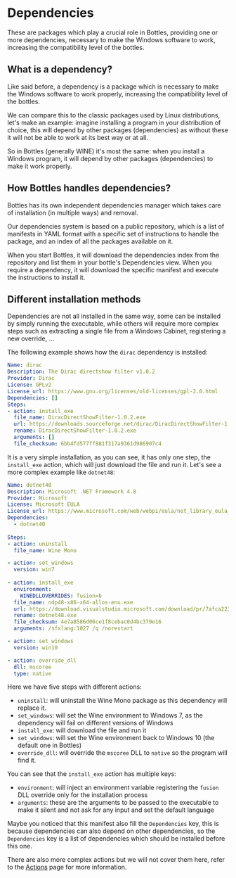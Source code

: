 # Dependencies
These are packages which play a crucial role in Bottles, providing one 
or more dependencies, necessary to make the Windows software to work, 
increasing the compatibility level of the bottles.

## What is a dependency?
Like said before, a dependency is a package which is necessary to make
the Windows software to work properly, increasing the compatibility level
of the bottles.

We can compare this to the classic packages used by Linux distributions, let's
make an example: imagine installing a program in your distribution of choice,
this will depend by other packages (dependencies) as without these it will not 
be able to work at its best way or at all.

So in Bottles (generally WINE) it's most the same: when you install a Windows
program, it will depend by other packages (dependencies) to make it work
properly.

## How Bottles handles dependencies?
Bottles has its own independent dependencies manager which takes care of
installation (in multiple ways) and removal.

Our dependencies system is based on a public repository, which is a list of
manifests in YAML format with a specific set of instructions to handle the
package, and an index of all the packages available on it.

When you start Bottles, it will download the dependencies index from the
repository and list them in your bottle's Dependencies view. When you require
a dependency, it will download the specific manifest and execute the
instructions to install it.

## Different installation methods
Dependencies are not all installed in the same way, some can be installed by
simply running the executable, while others will require more complex steps
such as extracting a single file from a Windows Cabinet, registering a new
override, ...

The following example shows how the `dirac` dependency is installed:

```yaml
Name: dirac 
Description: The Dirac directshow filter v1.0.2
Provider: Dirac
License: GPLv2
License_url: https://www.gnu.org/licenses/old-licenses/gpl-2.0.html
Dependencies: []
Steps:
- action: install_exe
  file_name: DiracDirectShowFilter-1.0.2.exe
  url: https://downloads.sourceforge.net/dirac/DiracDirectShowFilter-1.0.2.exe
  rename: DiracDirectShowFilter-1.0.2.exe
  arguments: []
  file_checksum: 6bb4fd577ff881f317a9361d986907c4
```

It is a very simple installation, as you can see, it has only one step, the
`install_exe` action, which will just download the file and run it. Let's
see a more complex example like `dotnet48`:

```yaml
Name: dotnet48
Description: Microsoft .NET Framework 4.8
Provider: Microsoft
License: Microsoft EULA
License_url: https://www.microsoft.com/web/webpi/eula/net_library_eula_enu.htm
Dependencies: 
  - dotnet40
  
Steps:
- action: uninstall
  file_name: Wine Mono

- action: set_windows
  version: win7
  
- action: install_exe
  environment: 
    WINEDLLOVERRIDES: fusion=b
  file_name: ndp48-x86-x64-allos-enu.exe
  url: https://download.visualstudio.microsoft.com/download/pr/7afca223-55d2-470a-8edc-6a1739ae3252/abd170b4b0ec15ad0222a809b761a036/ndp48-x86-x64-allos-enu.exe
  rename: dotnet48.exe
  file_checksum: 4e7a8586d06ce1f8cebac0d4bc379e16
  arguments: /sfxlang:1027 /q /norestart

- action: set_windows
  version: win10

- action: override_dll
  dll: mscoree
  type: native
```

Here we have five steps with different actions:
- `uninstall`: will uninstall the Wine Mono package as this dependency
  will replace it.
- `set_windows`: will set the Wine environment to Windows 7, as the
  dependency will fail on different versions of Windows
- `install_exe`: will download the file and run it
- `set_windows`: will set the Wine environment back to Windows 10 (the
  default one in Bottles)
- `override_dll`: will override the `mscoree` DLL to `native` so the program
  will find it.

You can see that the `install_exe` action has multiple keys:
- `environment`: will inject an environment variable registering the
  `fusion` DLL override only for the installation process
- `arguments`: these are the arguments to be passed to the executable to make
    it silent and not ask for any input and set the default language

Maybe you noticed that this manifest also fill the `Dependencies` key, this
is because dependencies can also depend on other dependencies, so the
`Dependencies` key is a list of dependencies which should be installed
before this one. 

There are also more complex actions but we will not cover them here, refer
to the [Actions](/dependencies/structure/Actions.md) page for more information.

